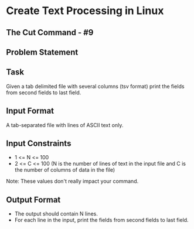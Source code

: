 # Create Text Processing in Linux 

## The Cut Command - #9

## Problem Statement

## Task 

Given a tab delimited file with several columns (tsv format) print the fields from second fields to last field.

## Input Format 

A tab-separated file with lines of ASCII text only.

## Input Constraints 

* 1 <= N <= 100 
* 2 <= C <= 100 (N is the number of lines of text in the input file and C is the number of columns of data in the file)

Note: These values don't really impact your command.

## Output Format 

* The output should contain N lines. 
* For each line in the input, print the fields from second fields to last field.
